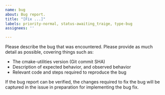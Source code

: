 ```yaml
---
name: bug
about: Bug report.
title: "[Fix ...]"
labels: priority-normal, status-awaiting_traige, type-bug
assignees: ''

---
```


Please describe the bug that was encountered.
Please provide as much detail as possible, covering things such as:
- The cmake-utilities version (Git commit SHA)
- Description of expected behavior, and observed behavior
- Relevant code and steps required to reproduce the bug

If the bug report can be verified, the changes required to fix the bug will be captured in
the issue in preparation for implementing the bug fix.
